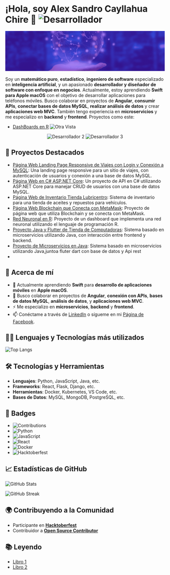 # ¡Hola, soy Alex Sandro Cayllahua Chire 👋 <img src="https://media.tenor.com/Ug6cbVA1ZsMAAAAM/developer.gif" alt="Desarrollador" width="100" height="100">

![Cabecera](https://github.com/kair069/kair069/blob/main/Banner%20de%20LinkedIn%20Cabecera%20Empresa%20Tecnologia%20Corporativo%20Moderno.gif) 

Soy un **matemático puro**, **estadístico**, **ingeniero de software** especializado en **inteligencia artificial**, y un apasionado **desarrollador y diseñador de software con enfoque en negocios**. Actualmente, estoy aprendiendo **Swift para Apple macOS** con el objetivo de desarrollar aplicaciones para teléfonos móviles. Busco colaborar en proyectos de **Angular**, **consumir APIs**, **conectar bases de datos MySQL**, **realizar análisis de datos** y crear **aplicaciones web MVC**. También tengo experiencia en **microservicios** y me especializo en **backend** y **frontend**.
Proyectos como este:
- [DashBoards en R](https://github.com/kair069/Dashboard_en_R/tree/main)
![Otra Vista](https://github.com/kair069/Dashboard_en_R/blob/main/2024-12-24%2013-08-49aas.gif)


<p align="center">
  <img src="https://i.gifer.com/6tXM.gif" alt="Desarrollador 2" width="250" height="250">
  <img src="https://i.pinimg.com/originals/d9/1d/d8/d91dd8addb9257082b529d553afbad6e.gif" alt="Desarrollador 3" width="350" height="250">
</p>

## 🎯 Proyectos Destacados


- [Página Web Landing Page Responsive de Viajes con Login y Conexión a MySQL](https://github.com/kair069/pagina_web_viajes): Una landing page responsive para un sitio de viajes, con autenticación de usuarios y conexión a una base de datos MySQL.
- [Página Web en C# ASP.NET Core](https://github.com/kair069/API-WEB-C-CRUD-USUARIOS-MYSQL-): Un proyecto de API en C# utilizando ASP.NET Core para manejar CRUD de usuarios con una base de datos MySQL.
- [Página Web de Inventario Tienda Lubricentro](https://github.com/kair069/Lubricentro_ALEX): Sistema de inventario para una tienda de aceites y repuestos para vehículos.
- [Página Web Blockchain que Conecta con MetaMask](https://github.com/kair069/Vite): Proyecto de página web que utiliza Blockchain y se conecta con MetaMask.
- [Red Neuronal en R](https://github.com/kair069/dashboardredneuronal): Proyecto de un dashboard que implementa una red neuronal utilizando el lenguaje de programación R.
- [Proyecto Java y Flutter de Tienda de Computadoras](https://github.com/kair069/Aplicacion-Movil-Tienda-de-Productos-de-Tecnologia.git): Sistema basado en microservicios utilizando Java, con interacción entre frontend y backend.
- [Proyecto de Microservicios en Java](https://github.com/kair069/FRONTYBACK): Sistema basado en microservicios utilizando Java,juntoa fluter dart con base de datos y Api rest
- 
## 🚀 Acerca de mí
- 🌱 Actualmente aprendiendo **Swift** para **desarrollo de aplicaciones móviles** en **Apple macOS**.
- 👯 Busco colaborar en proyectos de **Angular**, **conexión con APIs**, **bases de datos MySQL**, **análisis de datos**, y **aplicaciones web MVC**.
- ⚡ Me especializo en **microservicios**, **backend** y **frontend**.
- 📫 Conéctame a través de [LinkedIn](https://www.linkedin.com/in/alex-sandro-cayllahua-chire-809b01201/) o sígueme en mi [Página de Facebook](https://www.facebook.com/EstadisticasProPeru?locale=es_LA).


## 🧑‍💻 Lenguajes y Tecnologías más utilizados

![Top Langs](https://github-readme-stats.vercel.app/api/top-langs/?username=kair069&layout=compact&theme=radical)

## 🛠️ Tecnologías y Herramientas

- **Lenguajes**: Python, JavaScript, Java, etc.
- **Frameworks**: React, Flask, Django, etc.
- **Herramientas**: Docker, Kubernetes, VS Code, etc.
- **Bases de Datos**: MySQL, MongoDB, PostgreSQL, etc.

## 🎯 Badges

- ![Contributions](https://img.shields.io/github/contributors/kair069/tu-repositorio)
- ![Python](https://img.shields.io/badge/Python-3.9-blue)
- ![JavaScript](https://img.shields.io/badge/JavaScript-ES6-yellow)
- ![React](https://img.shields.io/badge/React-16.13-blue)
- ![Docker](https://img.shields.io/badge/Docker-20.10-blue)
- ![Hacktoberfest](https://img.shields.io/badge/Hacktoberfest-2024-orange)

## 📈 Estadísticas de GitHub

![GitHub Stats](https://github-readme-stats.vercel.app/api?username=kair069&show_icons=true&hide_title=true&count_private=true&theme=radical)

![GitHub Streak](https://github-readme-streak-stats.herokuapp.com/?user=kair069&theme=radical)


## 🌍 Contribuyendo a la Comunidad

- Participante en **[Hacktoberfest](https://link)**
- Contribuidor a **[Open Source Contributor](https://link)**

## 📚 Leyendo

- [Libro 1](https://link)
- [Libro 2](https://link)
